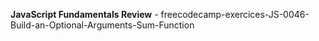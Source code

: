 <strong>JavaScript Fundamentals Review</strong> - freecodecamp-exercices-JS-0046-Build-an-Optional-Arguments-Sum-Function
